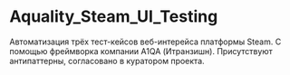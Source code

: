 # Aquality_Steam_UI_Testing

Автоматизация трёх тест-кейсов веб-интерейса платформы Steam. 
С помощью фреймворка компании A1QA (Итранзишн).
Присутствуют антипаттерны, согласовано в куратором проекта.
